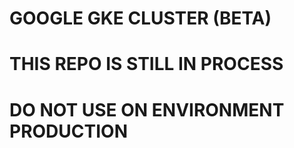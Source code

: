 # GOOGLE GKE CLUSTER (BETA)  

# THIS REPO IS STILL IN PROCESS   

# DO NOT USE ON ENVIRONMENT PRODUCTION  
